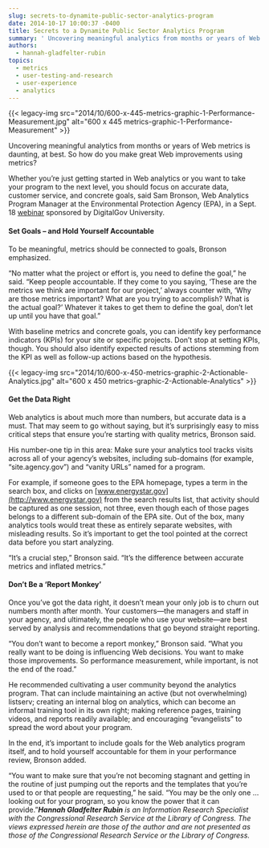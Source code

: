 ```yaml
---
slug: secrets-to-dynamite-public-sector-analytics-program
date: 2014-10-17 10:00:37 -0400
title: Secrets to a Dynamite Public Sector Analytics Program
summary: ' Uncovering meaningful analytics from months or years of Web metrics is daunting, at best. So how do you make great Web improvements using metrics? Whether you’re just getting started in Web analytics or you want to take your program to the next level, you should focus on'
authors:
  - hannah-gladfelter-rubin
topics:
  - metrics
  - user-testing-and-research
  - user-experience
  - analytics
---
```


{{< legacy-img src="2014/10/600-x-445-metrics-graphic-1-Performance-Measurement.jpg" alt="600 x 445 metrics-graphic-1-Performance-Measurement" >}}

Uncovering meaningful analytics from months or years of Web metrics is daunting, at best. So how do you make great Web improvements using metrics?

Whether you’re just getting started in Web analytics or you want to take your program to the next level, you should focus on accurate data, customer service, and concrete goals, said Sam Bronson, Web Analytics Program Manager at the Environmental Protection Agency (EPA), in a Sept. 18 [webinar](http://www.youtube.com/watch?v=v_tkV8A8Co4&list=UU5V8jrK77-8gsa9RL_taG9A) sponsored by DigitalGov University.

#### Set Goals – and Hold Yourself Accountable

To be meaningful, metrics should be connected to goals, Bronson emphasized.

“No matter what the project or effort is, you need to define the goal,” he said. “Keep people accountable. If they come to you saying, ‘These are the metrics we think are important for our project,’ always counter with, ‘Why are those metrics important? What are you trying to accomplish? What is the actual goal?’ Whatever it takes to get them to define the goal, don’t let up until you have that goal.”

With baseline metrics and concrete goals, you can identify key performance indicators (KPIs) for your site or specific projects. Don’t stop at setting KPIs, though. You should also identify expected results of actions stemming from the KPI as well as follow-up actions based on the hypothesis.

{{< legacy-img src="2014/10/600-x-450-metrics-graphic-2-Actionable-Analytics.jpg" alt="600 x 450 metrics-graphic-2-Actionable-Analytics" >}}

#### Get the Data Right

Web analytics is about much more than numbers, but accurate data is a must. That may seem to go without saying, but it’s surprisingly easy to miss critical steps that ensure you’re starting with quality metrics, Bronson said.

His number-one tip in this area: Make sure your analytics tool tracks visits across all of your agency’s websites, including sub-domains (for example, “site.agency.gov”) and “vanity URLs” named for a program.

For example, if someone goes to the EPA homepage, types a term in the search box, and clicks on [www.energystar.gov](http://www.energystar.gov) from the search results list, that activity should be captured as one session, not three, even though each of those pages belongs to a different sub-domain of the EPA site. Out of the box, many analytics tools would treat these as entirely separate websites, with misleading results. So it’s important to get the tool pointed at the correct data before you start analyzing.

“It’s a crucial step,” Bronson said. “It’s the difference between accurate metrics and inflated metrics.”

#### Don’t Be a ‘Report Monkey’

Once you&#8217;ve got the data right, it doesn&#8217;t mean your only job is to churn out numbers month after month. Your customers—the managers and staff in your agency, and ultimately, the people who use your website—are best served by analysis and recommendations that go beyond straight reporting.

“You don’t want to become a report monkey,” Bronson said. “What you really want to be doing is influencing Web decisions. You want to make those improvements. So performance measurement, while important, is not the end of the road.”

He recommended cultivating a user community beyond the analytics program. That can include maintaining an active (but not overwhelming) listserv; creating an internal blog on analytics, which can become an informal training tool in its own right; making reference pages, training videos, and reports readily available; and encouraging “evangelists” to spread the word about your program.

In the end, it’s important to include goals for the Web analytics program itself, and to hold yourself accountable for them in your performance review, Bronson added.

“You want to make sure that you’re not becoming stagnant and getting in the routine of just pumping out the reports and the templates that you’re used to or that people are requesting,” he said. “You may be the only one … looking out for your program, so you know the power that it can provide.”_**Hannah Gladfelter Rubin** is an Information Research Specialist with the Congressional Research Service at the Library of Congress. The views expressed herein are those of the author and are not presented as those of the Congressional Research Service or the Library of Congress._
